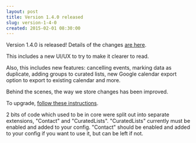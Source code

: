 ```yaml
---
layout: post
title: Version 1.4.0 released
slug: version-1-4-0
created: 2015-02-01 08:30:00
---
```


Version 1.4.0 is released! Details of the changes [are here](http://ican.openacalendar.org/release/1.4.0.html).

This includes a new UI/UX to try to make it clearer to read.

Also, this includes new features: cancelling events, marking data as duplicate, adding groups to curated lists, new Google calendar export option to export to existing calendar and more.

Behind the scenes, the way we store changes has been improved.

To upgrade, [follow these instructions](http://docs.openacalendar.org/en/v1.4.x/serveradministrators/core/upgrading.html).

2 bits of code which used to be in core were split out into separate extensions, "Contact" and "CuratedLists". 
"CuratedLists" currently must be enabled and added to your config. 
"Contact" should be enabled and added to your config if you want to use it, but can be left if not.
